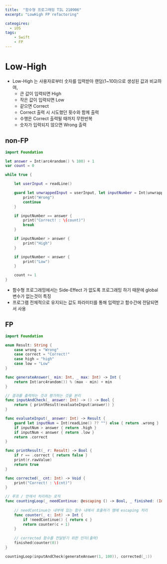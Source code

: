 ```yaml
---
title:  "함수형 프로그래밍 TIL 210906"
excerpt: "LowHigh FP refactoring"

cateogires: 
  - iOS
tags:
    - Swift
    - FP
---
```


# Low-High

- Low-High 는 사용자로부터 숫자를 입력받아 랜덤(1~100)으로 생성된 값과 비교하여,
    - 큰 값이 입력되면 High
    - 작은 값이 입력되면 Low
    - 같으면 Correct
    - Correct 출력 시 시도했던 횟수와 함께 출력
    - 수행은 Correct 출력될 때까지 무한반복
    - 숫자가 입력되지 않으면 Wrong 출력

## non-FP

```swift
import Foundation

let answer = Int(arc4random() % 100) + 1
var count = 0

while true {

    let userInput = readLine()

    guard let unwrappedInput = userInput, let inputNumber = Int(unwrappedInput) else {
        print("Wrong")
        continue
    }

    if inputNumber == answer {
        print("Correct! : \(count)")
        break
    }

    if inputNumber > answer {
        print("High")
    }

    if inputNumber < answer {
        print("Low")
    }

    count += 1
}
```

- 함수형 프로그래밍에서는 Side-Effect 가 없도록 프로그래밍 하기 때문에 global 변수가 없는것이 특징
- 프로그램 전체적으로 유지되는 값도 파라미터를 통해 입력받고 함수간에 전달되면서 사용

## FP

```swift
import Foundation

enum Result: String {
    case wrong = "Wrong"
    case correct = "Correct!"
    case high = "high"
    case low = "Low"
}

func generateAnswer(_ min: Int, _ max: Int) -> Int {
    return Int(arc4random()) % (max - min) + min
}

// 결과를 출력하는 것과 평가하는 것을 분리
func inputAndCheck(_ answer: Int) -> () -> Bool {
    return { printResult(evaluateInput(answer)) }
}

func evaluateInput(_ answer: Int) -> Result {
    guard let inputNum = Int(readLine() ?? "") else { return .wrong }
    if inputNum > answer { return .high }
    if inputNum < answer { return .low }
    return .correct
}

func printResult(_ r: Result) -> Bool {
    if r == .correct { return false }
    print(r.rawValue)
    return true
}

func corrected(_ cnt: Int) -> Void {
    print("Correct! : \(cnt)")
}

// 루프 / 안에서 처리하는 로직
func countingLoop(_ needContinue: @escaping () -> Bool, _ finished: (Int) -> Void) {
    
    // needContinue는 내부에 있는 함수 내에서 호출하기 땜에 escaping 처리
    func counter(_ c: Int) -> Int {
        if !needContinue() { return c }
        return counter(c + 1)
    }
    
    // corrected 함수를 전달받기 위한 인자(출력)
    finished(counter(0))
}

countingLoop(inputAndCheck(generateAnswer(1, 100)), corrected(_:))
```
